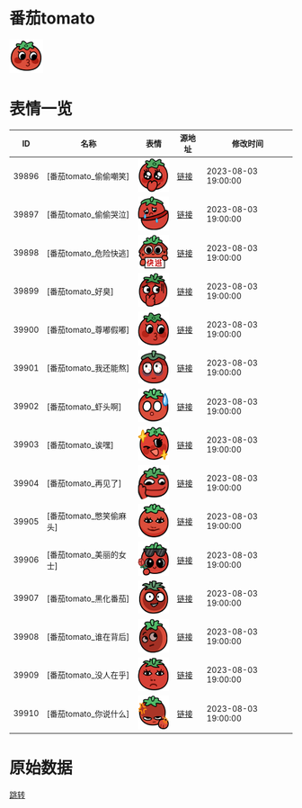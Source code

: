 # 番茄tomato

<img src="./cover.png" height="60" alt="cover" />

# 表情一览

|ID|名称|表情|源地址|修改时间|
|----|----|----|----|----|
|39896|[番茄tomato_偷偷嘲笑]|<img src="./pic/039896_%5B番茄tomato_偷偷嘲笑%5D.png" height="60" alt="偷偷嘲笑"/>|[链接](https://i0.hdslb.com/bfs/garb/41fd6a8a8ccf93492ad26ae78bc9b1eaed346b09.png)|2023-08-03 19:00:00|
|39897|[番茄tomato_偷偷哭泣]|<img src="./pic/039897_%5B番茄tomato_偷偷哭泣%5D.png" height="60" alt="偷偷哭泣"/>|[链接](https://i0.hdslb.com/bfs/garb/6723b3c63ae8c5895e43c462d65a98563f2a763f.png)|2023-08-03 19:00:00|
|39898|[番茄tomato_危险快逃]|<img src="./pic/039898_%5B番茄tomato_危险快逃%5D.png" height="60" alt="危险快逃"/>|[链接](https://i0.hdslb.com/bfs/garb/ff604081664d9b4857a6c7b6bf05a8ec15c8a18a.png)|2023-08-03 19:00:00|
|39899|[番茄tomato_好臭]|<img src="./pic/039899_%5B番茄tomato_好臭%5D.png" height="60" alt="好臭"/>|[链接](https://i0.hdslb.com/bfs/garb/5cb0654a2a0837f47d1683d311ed6d1507077728.png)|2023-08-03 19:00:00|
|39900|[番茄tomato_尊嘟假嘟]|<img src="./pic/039900_%5B番茄tomato_尊嘟假嘟%5D.png" height="60" alt="尊嘟假嘟"/>|[链接](https://i0.hdslb.com/bfs/garb/35f2f87e4e11aae2e1c74d0604db9f133089a73c.png)|2023-08-03 19:00:00|
|39901|[番茄tomato_我还能熬]|<img src="./pic/039901_%5B番茄tomato_我还能熬%5D.png" height="60" alt="我还能熬"/>|[链接](https://i0.hdslb.com/bfs/garb/c8febf5c6b0de362e93a94237a181a5867591007.png)|2023-08-03 19:00:00|
|39902|[番茄tomato_虾头啊]|<img src="./pic/039902_%5B番茄tomato_虾头啊%5D.png" height="60" alt="虾头啊"/>|[链接](https://i0.hdslb.com/bfs/garb/d5201ab00da48036eb718c88ee3b380f01787d1d.png)|2023-08-03 19:00:00|
|39903|[番茄tomato_诶嘿]|<img src="./pic/039903_%5B番茄tomato_诶嘿%5D.png" height="60" alt="诶嘿"/>|[链接](https://i0.hdslb.com/bfs/garb/cf296d80e54d1a9fd9aa6cd90fb2bebafdb486bc.png)|2023-08-03 19:00:00|
|39904|[番茄tomato_再见了]|<img src="./pic/039904_%5B番茄tomato_再见了%5D.png" height="60" alt="再见了"/>|[链接](https://i0.hdslb.com/bfs/garb/a7f66e59f599cb5813cf800e64d498a8605162e6.png)|2023-08-03 19:00:00|
|39905|[番茄tomato_憋笑偷麻头]|<img src="./pic/039905_%5B番茄tomato_憋笑偷麻头%5D.png" height="60" alt="憋笑偷麻头"/>|[链接](https://i0.hdslb.com/bfs/garb/54f1da6424fb55a02d6a894f1557a2c51ed06ca7.png)|2023-08-03 19:00:00|
|39906|[番茄tomato_美丽的女士]|<img src="./pic/039906_%5B番茄tomato_美丽的女士%5D.png" height="60" alt="美丽的女士"/>|[链接](https://i0.hdslb.com/bfs/garb/67d19ae38984259a5e877cc2a74ce91ba66e9f79.png)|2023-08-03 19:00:00|
|39907|[番茄tomato_黑化番茄]|<img src="./pic/039907_%5B番茄tomato_黑化番茄%5D.png" height="60" alt="黑化番茄"/>|[链接](https://i0.hdslb.com/bfs/garb/571efea321afc1dab46b4132ed5cd70693bc2b75.png)|2023-08-03 19:00:00|
|39908|[番茄tomato_谁在背后]|<img src="./pic/039908_%5B番茄tomato_谁在背后%5D.png" height="60" alt="谁在背后"/>|[链接](https://i0.hdslb.com/bfs/garb/b8a17ef298933a5862163f2b7cd261218518f4b8.png)|2023-08-03 19:00:00|
|39909|[番茄tomato_没人在乎]|<img src="./pic/039909_%5B番茄tomato_没人在乎%5D.png" height="60" alt="没人在乎"/>|[链接](https://i0.hdslb.com/bfs/garb/f6e640042f56654e4582a990635a8135ccdb3b5d.png)|2023-08-03 19:00:00|
|39910|[番茄tomato_你说什么]|<img src="./pic/039910_%5B番茄tomato_你说什么%5D.png" height="60" alt="你说什么"/>|[链接](https://i0.hdslb.com/bfs/garb/5c5a440db7f7af742a16b2d22ef53c891f448321.png)|2023-08-03 19:00:00|

# 原始数据

[跳转](./raw.json)

